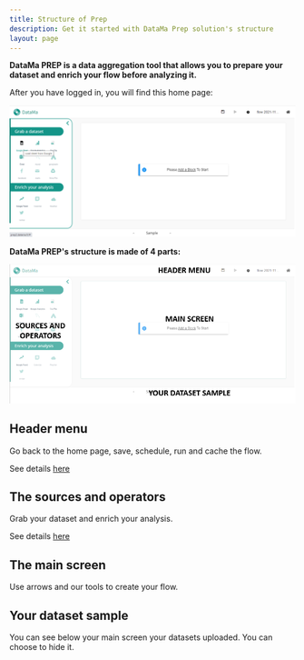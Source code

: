 ```yaml
---
title: Structure of Prep
description: Get it started with DataMa Prep solution's structure
layout: page
---
```


**DataMa PREP is a data aggregation tool that allows you to prepare your dataset and enrich your flow before analyzing it.**

After you have logged in, you will find this home page:

![Global Prep UI](images/Homepage.png)

**DataMa PREP's structure is made of 4 parts:**

![Structure](images/Capturen1.PNG)

## Header menu
Go back to the home page, save, schedule, run and cache the flow.

See details [here]({{site.url}}/{{site.baseurl}}/prep/interface/header.html)

## The sources and operators
Grab your dataset and enrich your analysis.

See details [here]({{site.url}}/{{site.baseurl}}/prep/connectors/available.html)


## The main screen
Use arrows and our tools to create your flow.


## Your dataset sample

You can see below your main screen your datasets uploaded. You can choose to hide it.
